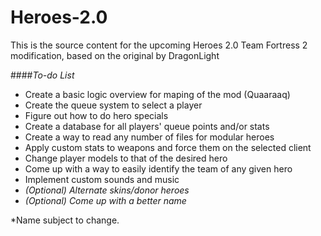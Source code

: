 # Heroes-2.0
This is the source content for the upcoming Heroes 2.0 Team Fortress 2 modification, based on the original by DragonLight

####*To-do List*
* Create a basic logic overview for maping of the mod (Quaaraaq)
* Create the queue system to select a player
* Figure out how to do hero specials
* Create a database for all players' queue points and/or stats
* Create a way to read any number of files for modular heroes
* Apply custom stats to weapons and force them on the selected client
* Change player models to that of the desired hero
* Come up with a way to easily identify the team of any given hero
* Implement custom sounds and music
* *(Optional) Alternate skins/donor heroes*
* *(Optional) Come up with a better name*

*Name subject to change.
